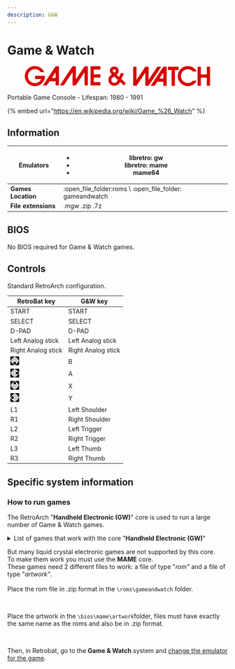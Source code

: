 ```yaml
---
description: G&W
---
```


# Game & Watch

<figure><img src="https://raw.githubusercontent.com/fabricecaruso/es-theme-carbon/5149a33eed46b2af638b06119397d4023b75131f/art/logos/gameandwatch.svg" alt=""><figcaption></figcaption></figure>

Portable Game Console - Lifespan: 1980 - 1991

{% embed url="https://en.wikipedia.org/wiki/Game_%26_Watch" %}

## Information

| **Emulators**       | <ul><li>libretro: gw</li><li>libretro: mame</li><li>mame64</li></ul> |   |
| ------------------- | -------------------------------------------------------------------- | - |
| **Games Location**  | :open\_file\_folder:roms \ :open\_file\_folder: gameandwatch         |   |
| **File extensions** | .mgw .zip .7z                                                        |   |

## BIOS

No BIOS required for Game & Watch games.

## Controls

Standard RetroArch configuration.

| RetroBat key                                                                        | G\&W key           |
| ----------------------------------------------------------------------------------- | ------------------ |
| START                                                                               | START              |
| SELECT                                                                              | SELECT             |
| D-PAD                                                                               | D-PAD              |
| Left Analog stick                                                                   | Left Analog stick  |
| Right Analog stick                                                                  | Right Analog stick |
| ![A](<../../.gitbook/assets/image (1) (2) (1).png>)                                 | B                  |
| ![B](<../../.gitbook/assets/image (4) (1).png>)                                     | A                  |
| <img src="../../.gitbook/assets/image (3) (1) (2).png" alt="" data-size="original"> | X                  |
| <img src="../../.gitbook/assets/image (2) (1) (1).png" alt="" data-size="line">     | Y                  |
| L1                                                                                  | Left Shoulder      |
| R1                                                                                  | Right Shoulder     |
| L2                                                                                  | Left Trigger       |
| R2                                                                                  | Right Trigger      |
| L3                                                                                  | Left Thumb         |
| R3                                                                                  | Right Thumb        |

## Specific system information

### How to run games

The RetroArch "**Handheld Electronic (GW)**" core is used to run a large number of Game & Watch games.

<details>

<summary>List of games that work with the core "<strong>Handheld Electronic (GW)</strong>"</summary>

```
"Armor Battle"
"Banana (Time & Fun)"
"Baseball (Explorer Time & Fun)"
"Bomb Fight (Mini Time & Fun)"
"Caccia al Ladro (Mini Time & Fun)"
"Cessate il Fuoco (Mini Time & Fun)"
"Chicky Woggy (Arcade Time & Fun)"
"Chicky Woggy (Electronic Tini-Arcade)"
"Condor (Time & Fun)"
"Crazy Chewy (Electronic Tini-Arcade)"
"Defendo (Explorer Time & Fun)"
"Donkey Angler (LCD Card Game)"
"Donkey Kong"
"Donkey Kong (Multi Screen)"
"Donkey Kong Circus (Panorama Screen)"
"Donkey Kong II (Multi Screen)"
"Donkey Kong Jr."
"Donkey Kong Jr. (Panorama Screen)"
"Donkey Kong Jr. (Table Top)"
"Dungeons & Dragons Computer Fantasy Game (Arcade
"Egg (Wide Screen)"
"Engine Room (Explorer Time & Fun)"
"Escape (Time & Fun)"
"Explorers of Space"
"Fowling"
"Frog Boaster"
"Galaxy II"
"Grab Man (Game & Time)"
"Hippo Teeth (Mini Time & Fun)"
"Hippo Teeth (Sporty Time & Fun)"
"Hot Line (Mini Time & Fun)"
"Hot Line (Sporty Time & Fun)"
"Las Vegas (LCD Game Digital)"
"Lifeboat (Multi Screen)"
"Mario Bros. (Multi Screen)"
"Mario's Bombs Away (Panorama Screen)"
"Mickey Mouse (Panorama Screen)"
"Mickey Mouse (Wide Screen)"
"Monkey (Time & Fun)"
"Monkey Jump (Arcade Time & Fun)"
"Motor Cross"
"Pac Man"
"Pancake (Time & Fun)"
"Parachute (Wide Screen)"
"Penguin Land (LSI Game Double Play)"
"Pirate (Time & Fun)"
"Roller Coaster (Explorer Time & Fun)"
"Safari (Time & Fun)"
"Sleep Walker (Time & Fun)"
"Snoopy (Panorama Screen)"
"Snoopy (Table Top)"
"Snoopy Tennis (Wide Screen)"
"Sub Chase"
"Tennis Menace (Sporty Time & Fun)"
"Tom & Jerry Popper (LCD Card Game)"
"Towering Rescue (LCD Card Game)"
"Tron"
"Turtle Bridge (Wide Screen)"
"Wild Man Jump (Electronic Tini-Arcade)"
```

</details>

But many liquid crystal electronic games are not supported by this core.\
To make them work you must use the **MAME** core.\
These games need 2 different files to work: a file of type "_rom"_ and a file of type "_artwork"_.\
\
Place the rom file in .zip format in the `\roms\gameandwatch` folder.

<figure><img src="https://i.imgur.com/ALEygG9.png" alt=""><figcaption></figcaption></figure>

Place the artwork in the `\bios\mame\artwork`folder, files must have exactly the same name as the roms and also be in .zip format.&#x20;

<figure><img src="https://i.imgur.com/H39e9W9.png" alt=""><figcaption></figcaption></figure>

Then, in Retrobat, go to the **Game & Watch** system and [change the emulator for the game](../../get-started/running-a-game.md#choosing-the-emulator).
